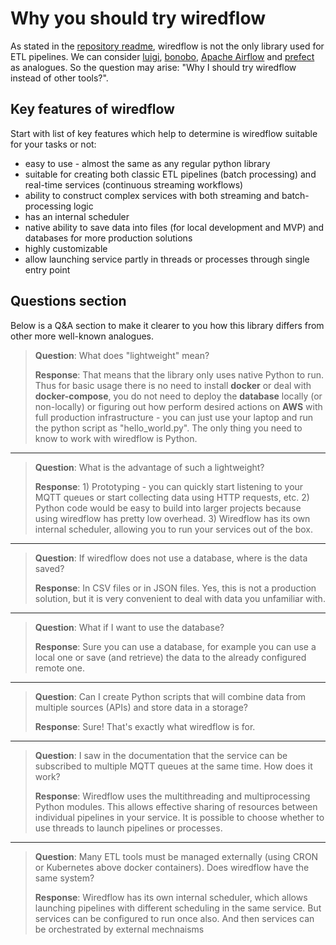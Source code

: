 # Why you should try wiredflow

As stated in the [repository readme](https://github.com/wiredhut/wiredflow), 
wiredflow is not the only library used for ETL pipelines. We can consider 
[luigi](https://github.com/spotify/luigi), [bonobo](https://github.com/python-bonobo/bonobo),
[Apache Airflow](https://github.com/apache/airflow) and [prefect](https://github.com/PrefectHQ/prefect) as analogues.
So the question may arise: "Why I should try wiredflow instead of other tools?".

## Key features of wiredflow

Start with list of key features which help to determine is wiredflow suitable for your tasks or not: 

- easy to use - almost the same as any regular python library
- suitable for creating both classic ETL pipelines (batch processing) and real-time services 
  (continuous streaming workflows)
- ability to construct complex services with both streaming and batch-processing logic
- has an internal scheduler
- native ability to save data into files (for local development and MVP) and databases for more production solutions
- highly customizable
- allow launching service partly in threads or processes through single entry point

## Questions section

Below is a Q&A section to make it clearer 
to you how this library differs from other more well-known analogues.

> **Question**: What does "lightweight" mean?
> 
> **Response**: That means that the library only uses native Python to run. 
> Thus for basic usage there is no need to install **docker** or deal with **docker-compose**, you do 
> not need to deploy the **database** locally (or non-locally) or figuring out how perform desired actions 
> on **AWS** with full production infrastructure - you can just use your laptop and run 
> the python script as "hello_world.py". The only thing you need to know to work 
> with wiredflow is Python.

---

> **Question**: What is the advantage of such a lightweight?
> 
> **Response**: 1) Prototyping - you can quickly start listening to your MQTT 
> queues or start collecting data using HTTP requests, etc. 2) Python code 
> would be easy to build into larger projects because using wiredflow has 
> pretty low overhead. 3) Wiredflow has its own internal scheduler, allowing 
> you to run your services out of the box.

---

> **Question**: If wiredflow does not use a database, where is the data saved?
> 
> **Response**: In CSV files or in JSON files. Yes, this is not a production solution, 
> but it is very convenient to deal with data you unfamiliar with.

---

> **Question**: What if I want to use the database?
> 
> **Response**: Sure you can use a database, for example you can use a local one 
> or save (and retrieve) the data to the already configured remote one.

---

> **Question**: Can I create Python scripts that will combine data from multiple 
> sources (APIs) and store data in a storage?
>
> **Response**: Sure! That's exactly what wiredflow is for.

---

> **Question**: I saw in the documentation that the service can be subscribed to 
> multiple MQTT queues at the same time. How does it work?
> 
> **Response**: Wiredflow uses the multithreading and multiprocessing Python modules. This allows 
> effective sharing of resources between individual pipelines in your service. It is possible 
> to choose whether to use threads to launch pipelines or processes.

---

> **Question**: Many ETL tools must be managed externally (using CRON or Kubernetes above docker containers). 
> Does wiredflow have the same system?
> 
> **Response**: Wiredflow has its own internal scheduler, which allows 
> launching pipelines with different scheduling in the same service. 
> But services can be configured to run once also. 
> And then services can be orchestrated by external mechnaisms